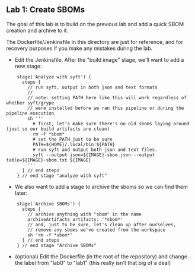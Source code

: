 ## Lab 1: Create SBOMs

The goal of this lab is to build on the previous lab and add a quick SBOM creation and archive to it.

The Dockerfile/Jenkinsfile in this directory are just for reference, and for recovery purposes if you make any mistakes during the lab.


* Edit the Jenkinsfile.  After the "build image" stage, we'll want to add a new stage:

```
    stage('Analyze with syft') {
      steps {
        // run syft, output in both json and text formats
        //
        // note: setting PATH here like this will work regardless of whether syft/grype 
        // were installed before we ran this pipeline or during the pipeline execution
        sh '''
          # first, let's make sure there's no old sboms laying around (just so our build artifacts are clean)
          rm -f *sbom*
          # set the PATH just to be sure
          PATH=${HOME}/.local/bin:${PATH}
          # run syft and output both json and text files.
          syft --output json=${IMAGE}-sbom.json --output table=${IMAGE}-sbom.txt ${IMAGE} 
        '''
      } // end steps
    } // end stage "analyze with syft"
```

* We also want to add a stage to archive the sboms so we can find them later:
```
    stage('Archive SBOMs') {
      steps {
        // archive anything with "sbom" in the name
        archiveArtifacts artifacts: '*sbom*'
        // and, just to be sure, let's clean up after ourselves, 
        // remove any sboms we've created from the workspace
        sh 'rm -f *sbom*'
      } // end steps
    } // end stage "Archive SBOMs"
```   

* (optional) Edit the Dockerfile (in the root of the repository) and change the label from "lab0" to "lab1" (this really isn't that big of a deal)
